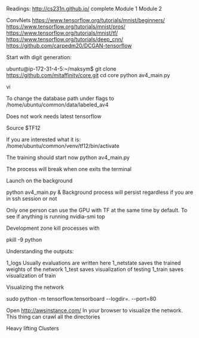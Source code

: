 Readings:
http://cs231n.github.io/
complete
Module 1
Module 2

ConvNets
https://www.tensorflow.org/tutorials/mnist/beginners/
https://www.tensorflow.org/tutorials/mnist/pros/
https://www.tensorflow.org/tutorials/mnist/tf/
https://www.tensorflow.org/tutorials/deep_cnn/
https://github.com/carpedm20/DCGAN-tensorflow

Start with digit generation:

ubuntu@ip-172-31-4-5:~/maksym$ git clone https://github.com/mitaffinity/core.git
cd core
python av4_main.py

vi 

To change the database path under flags to 
/home/ubuntu/common/data/labeled_av4 

Does not work needs latest tensorflow

Source $TF12 

If you are interested what it is:
/home/ubuntu/common/venv/tf12/bin/activate

The training should start now
python av4_main.py

The process will break when one exits the terminal

Launch on the background

python av4_main.py &
Background process will persist regardless if you are in ssh session or not

Only one person can use the GPU with TF at the same time by default.
To see if anything is running
nvidia-smi
top

Development zone kill processes with

pkill -9 python

Understanding the outputs:

1_logs 
Usually evaluations are written here
1_netstate saves the trained weights of the network
1_test saves visualization of testing
1_train saves visualization of train

Visualizing the network

sudo python -m tensorflow.tensorboard --logdir=. --port=80

Open 
http://awsinstance.com/
In your browser to visualize the network. This thing can crawl all the directories

Heavy lifting
Clusters



